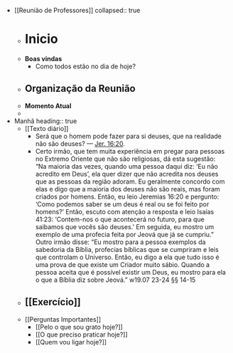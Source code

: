 - [[Reunião de Professores]]
  collapsed:: true
	- # Inicio
	- **Boas vindas**
		- Como todos estão no dia de hoje?
	- **Organização da Reunião**
		-
	- **Momento Atual**
	-
- Manhã
  heading:: true
	- [[Texto diário]]
		- Será que o homem pode fazer para si deuses, que na realidade não são deuses? — [Jer. 16:20]().
		- Certo irmão, que tem muita experiência em pregar para pessoas no Extremo Oriente que não são religiosas, dá esta sugestão: “Na maioria das vezes, quando uma pessoa daqui diz: ‘Eu não acredito em Deus’, ela quer dizer que não acredita nos deuses que as pessoas da região adoram. Eu geralmente concordo com elas e digo que a maioria dos deuses não são reais, mas foram criados por homens. Então, eu leio Jeremias 16:20 e pergunto: ‘Como podemos saber se um deus é real ou se foi feito por homens?’ Então, escuto com atenção a resposta e leio Isaías 41:23: ‘Contem-nos o que acontecerá no futuro, para que saibamos que vocês são deuses.’ Em seguida, eu mostro um exemplo de uma profecia feita por Jeová que já se cumpriu.” Outro irmão disse: “Eu mostro para a pessoa exemplos da sabedoria da Bíblia, profecias bíblicas que se cumpriram e leis que controlam o Universo. Então, eu digo a ela que tudo isso é uma prova de que existe um Criador muito sábio. Quando a pessoa aceita que é possível existir um Deus, eu mostro para ela o que a Bíblia diz sobre Jeová.” w19.07 23-24 §§ 14-15
	- [[Exercício]]
		-
	- [[Perguntas Importantes]]
		- [[Pelo o que sou grato hoje?]]
		- [[O que preciso praticar hoje?]]
		- [[Quem vou ligar hoje?]]